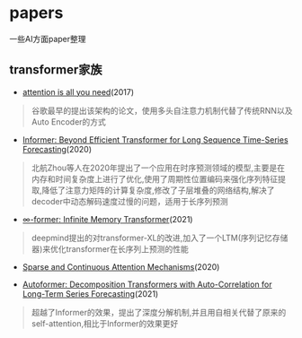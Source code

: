 # papers
一些AI方面paper整理

## transformer家族

* [attention is all you need](https://arxiv.org/pdf/1706.03762v5.pdf)(2017)

> 谷歌最早的提出该架构的论文，使用多头自注意力机制代替了传统RNN以及Auto Encoder的方式

* [Informer: Beyond Efficient Transformer for Long Sequence Time-Series Forecasting](https://arxiv.org/pdf/2012.07436v3.pdf)(2020)

> 北航Zhou等人在2020年提出了一个应用在时序预测领域的模型,主要是在内存和时间复杂度上进行了优化,使用了周期性位置编码来强化序列特征提取,降低了注意力矩阵的计算复杂度,修改了子层堆叠的网络结构,解决了decoder中动态解码速度过慢的问题，适用于长序列预测

* [∞-former: Infinite Memory Transformer](https://arxiv.org/pdf/2109.00301.pdf)(2021)

> deepmind提出的对transformer-XL的改进,加入了一个LTM(序列记忆存储器)来优化transformer在长序列上预测的性能

* [Sparse and Continuous Attention Mechanisms](https://arxiv.org/pdf/2006.07214v3.pdf)(2020)


* [Autoformer: Decomposition Transformers with Auto-Correlation for Long-Term Series Forecasting](https://arxiv.org/pdf/2106.13008v2.pdf)(2021)

> 超越了Informer的效果，提出了深度分解机制,并且用自相关代替了原来的self-attention,相比于Informer的效果更好
